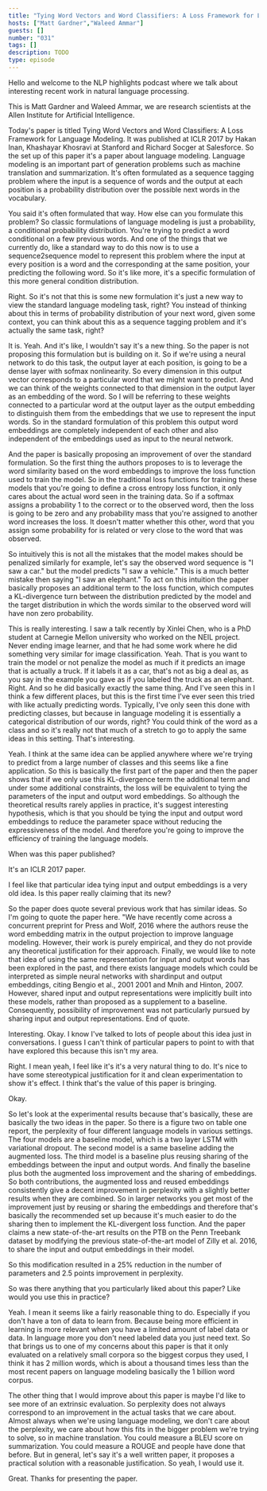 ```yaml
---
title: "Tying Word Vectors and Word Classifiers: A Loss Framework for Language Modeling"
hosts: ["Matt Gardner","Waleed Ammar"]
guests: []
number: "031"
tags: []
description: TODO
type: episode
---
```


<turn speaker="Matt Gardner" timestamp="00:00">

Hello and welcome to the NLP highlights podcast where we talk about interesting recent work in
natural language processing.

</turn>


<turn speaker="Waleed Ammar" timestamp="00:06">

This is Matt Gardner and Waleed Ammar, we are research scientists at the Allen Institute for
Artificial Intelligence.

</turn>


<turn speaker="Waleed Ammar" timestamp="00:12">

Today's paper is titled Tying Word Vectors and Word Classifiers: A Loss Framework for Language
Modeling. It was published at ICLR 2017 by Hakan Inan, Khashayar Khosravi at Stanford and Richard
Socger at Salesforce. So the set up of this paper it's a paper about language modeling. Language
modeling is an important part of generation problems such as machine translation and summarization.
It's often formulated as a sequence tagging problem where the input is a sequence of words and the
output at each position is a probability distribution over the possible next words in the
vocabulary.

</turn>


<turn speaker="Matt Gardner" timestamp="00:54">

You said it's often formulated that way. How else can you formulate this problem? So classic
formulations of language modeling is just a probability, a conditional probability distribution.
You're trying to predict a word conditional on a few previous words. And one of the things that we
currently do, like a standard way to do this now is to use a sequence2sequence model to represent
this problem where the input at every position is a word and the corresponding at the same position,
your predicting the following word. So it's like more, it's a specific formulation of this more
general condition distribution.

</turn>


<turn speaker="Matt Gardner" timestamp="01:37">

Right. So it's not that this is some new formulation it's just a new way to view the standard
language modeling task, right? You instead of thinking about this in terms of probability
distribution of your next word, given some context, you can think about this as a sequence tagging
problem and it's actually the same task, right?

</turn>


<turn speaker="Waleed Ammar" timestamp="01:57">

It is. Yeah. And it's like, I wouldn't say it's a new thing. So the paper is not proposing this
formulation but is building on it. So if we're using a neural network to do this task, the output
layer at each position, is going to be a dense layer with sofmax nonlinearity. So every dimension in
this output vector corresponds to a particular word that we might want to predict. And we can think
of the weights connected to that dimension in the output layer as an embedding of the word. So I
will be referring to these weights connected to a particular word at the output layer as the output
embedding to distinguish them from the embeddings that we use to represent the input words. So in
the standard formulation of this problem this output word embeddings are completely independent of
each other and also independent of the embeddings used as input to the neural network.

</turn>


<turn speaker="Waleed Ammar" timestamp="02:55">

And the paper is basically proposing an improvement of over the standard formulation. So the first
thing the authors proposes to is to leverage the word similarity based on the word embeddings to
improve the loss function used to train the model. So in the traditional loss functions for training
these models that you're going to define a cross entropy loss function, it only cares about the
actual word seen in the training data. So if a softmax assigns a probability 1 to the correct or to
the observed word, then the loss is going to be zero and any probability mass that you're assigned
to another word increases the loss. It doesn't matter whether this other, word that you assign some
probability for is related or very close to the word that was observed.

</turn>


<turn speaker="Waleed Ammar" timestamp="03:47">

So intuitively this is not all the mistakes that the model makes should be penalized similarly for
example, let's say the observed word sequence is "I saw a car." but the model predicts "I saw a
vehicle." This is a much better mistake then saying "I saw an elephant." To act on this intuition
the paper basically proposes an additional term to the loss function, which computes a KL-divergence
turn between the distribution predicted by the model and the target distribution in which the words
similar to the observed word will have non zero probability.

</turn>


<turn speaker="Matt Gardner" timestamp="04:26">

This is really interesting. I saw a talk recently by Xinlei Chen, who is a PhD student at Carnegie
Mellon university who worked on the NEIL project. Never ending image learner, and that he had some
work where he did something very similar for image classification. Yeah. That is you want to train
the model or not penalize the model as much if it predicts an image that is actually a truck. If it
labels it as a car, that's not as big a deal as, as you say in the example you gave as if you
labeled the truck as an elephant. Right. And so he did basically exactly the same thing. And I've
seen this in I think a few different places, but this is the first time I've ever seen this tried
with like actually predicting words. Typically, I've only seen this done with predicting classes,
but because in language modeling it is essentially a categorical distribution of our words, right?
You could think of the word as a class and so it's really not that much of a stretch to go to apply
the same ideas in this setting. That's interesting.

</turn>


<turn speaker="Waleed Ammar" timestamp="05:25">

Yeah. I think at the same idea can be applied anywhere where we're trying to predict from a large
number of classes and this seems like a fine application. So this is basically the first part of the
paper and then the paper shows that if we only use this KL-divergence term the additional term and
under some additional constraints, the loss will be equivalent to tying the parameters of the input
and output word embeddings. So although the theoretical results rarely applies in practice, it's
suggest interesting hypothesis, which is that you should be tying the input and output word
embeddings to reduce the parameter space without reducing the expressiveness of the model. And
therefore you're going to improve the efficiency of training the language models.

</turn>


<turn speaker="Matt Gardner" timestamp="06:12">

When was this paper published?

</turn>


<turn speaker="Waleed Ammar" timestamp="06:13">

It's an ICLR 2017 paper.

</turn>


<turn speaker="Matt Gardner" timestamp="06:16">

I feel like that particular idea tying input and output embeddings is a very old idea. Is this paper
really claiming that its new?

</turn>


<turn speaker="Waleed Ammar" timestamp="06:23">

So the paper does quote several previous work that has similar ideas. So I'm going to quote the
paper here. "We have recently come across a concurrent preprint for Press and Wolf, 2016 where the
authors reuse the word embedding matrix in the output projection to improve language modeling.
However, their work is purely empirical, and they do not provide any theoretical justification for
their approach. Finally, we would like to note that idea of using the same representation for input
and output words has been explored in the past, and there exists language models which could be
interpreted as simple neural networks with shardinput and output embeddings, citing Bengio et al.,
2001 2001 and Mnih and Hinton, 2007. However, shared input and output representations were
implicitly built into these models, rather than proposed as a supplement to a baseline.
Consequently, possibility of improvement was not particularly pursued by sharing input and output
representations. End of quote.

</turn>


<turn speaker="Matt Gardner" timestamp="07:32">

Interesting. Okay. I know I've talked to lots of people about this idea just in conversations. I
guess I can't think of particular papers to point to with that have explored this because this isn't
my area.

</turn>


<turn speaker="Waleed Ammar" timestamp="07:47">

Right. I mean yeah, I feel like it's it's a very natural thing to do. It's nice to have some
stereotypical justification for it and clean experimentation to show it's effect. I think that's the
value of this paper is bringing.

</turn>


<turn speaker="Matt Gardner" timestamp="08:00">

Okay.

</turn>


<turn speaker="Waleed Ammar" timestamp="08:03">

So let's look at the experimental results because that's basically, these are basically the two
ideas in the paper. So there is a figure two on table one report, the perplexity of four different
language models in various settings. The four models are a baseline model, which is a two layer LSTM
with variational dropout. The second model is a same baseline adding the augmented loss. The third
model is a baseline plus reusing sharing of the embeddings between the input and output words. And
finally the baseline plus both the augmented loss improvement and the sharing of embeddings. So both
contributions, the augmented loss and reused embeddings consistently give a decent improvement in
perplexity with a slightly better results when they are combined. So in larger networks you get most
of the improvement just by reusing or sharing the embeddings and therefore that's basically the
recommended set up because it's much easier to do the sharing then to implement the KL-divergent
loss function. And the paper claims a new state-of-the-art results on the PTB on the Penn Treebank
dataset by modifying the previous state-of-the-art model of Zilly et al. 2016, to share the input
and output embeddings in their model.

</turn>


<turn speaker="Waleed Ammar" timestamp="09:27">

So this modification resulted in a 25% reduction in the number of parameters and 2.5 points
improvement in perplexity.

</turn>


<turn speaker="Matt Gardner" timestamp="09:35">

So was there anything that you particularly liked about this paper? Like would you use this in
practice?

</turn>


<turn speaker="Waleed Ammar" timestamp="09:42">

Yeah. I mean it seems like a fairly reasonable thing to do. Especially if you don't have a ton of
data to learn from. Because being more efficient in learning is more relevant when you have a
limited amount of label data or data. In language more you don't need labeled data you just need
text. So that brings us to one of my concerns about this paper is that it only evaluated on a
relatively small corpora so the biggest corpus they used, I think it has 2 million words, which is
about a thousand times less than the most recent papers on language modeling basically the 1 billion
word corpus.

</turn>


<turn speaker="Waleed Ammar" timestamp="10:34">

The other thing that I would improve about this paper is maybe I'd like to see more of an extrinsic
evaluation. So perplexity does not always correspond to an improvement in the actual tasks that we
care about. Almost always when we're using language modeling, we don't care about the perplexity, we
care about how this fits in the bigger problem we're trying to solve, so in machine translation. You
could measure a BLEU score on summarization. You could measure a ROUGE and people have done that
before. But in general, let's say it's a well written paper, it proposes a practical solution with a
reasonable justification. So yeah, I would use it.

</turn>


<turn speaker="Matt Gardner" timestamp="11:17">

Great. Thanks for presenting the paper.

</turn>
